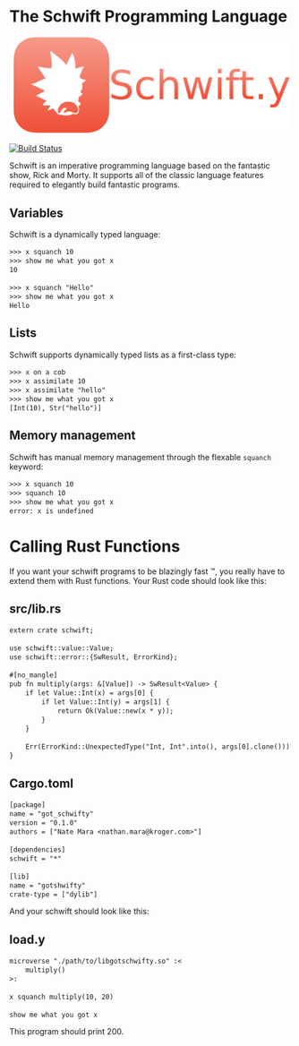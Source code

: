 # The Schwift Programming Language

![Schwift logo](logo.png)

[![Build Status](https://travis-ci.org/natemara/schwift.svg?branch=master)](https://travis-ci.org/natemara/schwift)

Schwift is an imperative programming language based on the fantastic show, Rick and Morty. It supports all of the classic language features required to elegantly build fantastic programs.

## Variables

Schwift is a dynamically typed language:

```schwift
>>> x squanch 10
>>> show me what you got x
10

>>> x squanch "Hello"
>>> show me what you got x
Hello
```

## Lists

Schwift supports dynamically typed lists as a first-class type:

```schwift
>>> x on a cob
>>> x assimilate 10
>>> x assimilate "hello"
>>> show me what you got x
[Int(10), Str("hello")]
```

## Memory management

Schwift has manual memory management through the flexable `squanch` keyword:

```schwift
>>> x squanch 10
>>> squanch 10
>>> show me what you got x
error: x is undefined
```

# Calling Rust Functions

If you want your schwift programs to be blazingly fast &trade;, you really have
to extend them with Rust functions. Your Rust code should look like this:

## src/lib.rs

```
extern crate schwift;

use schwift::value::Value;
use schwift::error::{SwResult, ErrorKind};

#[no_mangle]
pub fn multiply(args: &[Value]) -> SwResult<Value> {
    if let Value::Int(x) = args[0] {
        if let Value::Int(y) = args[1] {
            return Ok(Value::new(x * y));
        }
    }

    Err(ErrorKind::UnexpectedType("Int, Int".into(), args[0].clone()))
}
```

## Cargo.toml

```
[package]
name = "got_schwifty"
version = "0.1.0"
authors = ["Nate Mara <nathan.mara@kroger.com>"]

[dependencies]
schwift = "*"

[lib]
name = "gotshwifty"
crate-type = ["dylib"]
```

And your schwift should look like this:

## load.y

```
microverse "./path/to/libgotschwifty.so" :<
	multiply()
>:

x squanch multiply(10, 20)

show me what you got x
```

This program should print 200.
